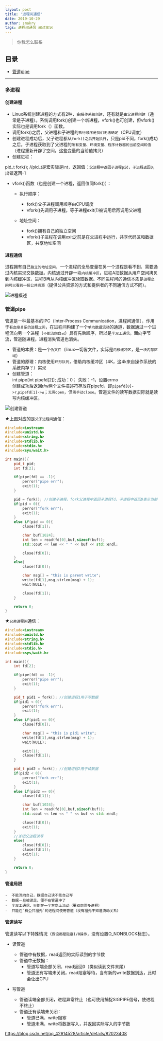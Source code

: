 ```yaml
---
layout: post
title: '进程间通信'
date: 2019-10-29
author: smakry
tags: 进程间通信 阅读笔记
---
```


> 你我怎么联系 

## 目录  

- [管道pipe](#list_1)


---

### <span id = "list_0"></span> 多进程  

#### 创建进程  

- Linux系统创建进程的方式有2种，由`操作系统创建`，还有就是`由父进程创建`（通常是子进程）。系统调用fork()创建一个新进程，vfork()也可创建，但vfork()实际也是调用fork（）函数。  
- 调用fork()之后，父进程和子进程的`执行顺序是我们无法确定`（CPU调度）  
- 创建进程成功后，父子进程都从`fork()之后开始执行`，只是pid不同，fork()成功之后，子进程获取到了父进程的`所有变量、环境变量、程序计数器的当前空间和值`（进程重新开辟了空间，这些变量的当前值拷贝）  
- 创建进程：

pid_t fork(); //pid_t是宏实际是int，返回值：`父进程中返回子进程pid`，`子进程返回0`，出错返回-1  

- vfork()函数（也是创建一个进程，返回值同fork()）：  
    - 执行顺序：
        - fork()父子进程调用顺序由CPU调度
        - vfork()先调用子进程，等子进程exit(1)被调用后再调用父进程  

    - 地址空间：  
        - fork()拥有自己的独立空间
        - vfork()子进程在调用exit之前是在父进程中运行，共享代码区和数据区，共享地址空间

#### 进程通信  

进程拥有自己`独立的地址空间`，一个进程的全局变量在另一个进程是看不到，需要通过内核实现交换数据。内核通过开辟一块`内核缓冲区`，进程A把数据从用户空间拷贝到内核缓冲区，进程B再从内核缓冲区读取数据。不同进程间的通信本质是`进程之间可以看到一份公共资源`（提供公共资源的方式和提供者的不同通信方式不同）。

![进程概述](https://github.com/smakry/smakry.github.io/raw/master/imags/%E8%BF%9B%E7%A8%8B%E6%A6%82%E8%BF%B0.png)  

### <span id = "list_1"></span> 管道pipe  

管道是一种最基本的IPC（Inter-Process Communication，进程间通信），作用于`有血缘关系的进程之间`，在进程间构建了一个`单向数据流动`的通道，数据通过一个进程流向另一个进程（`不能流向自己`）具有先后顺序，所以是`半双工通信`。面向字节流，管道随进程，进程消失管道也消失。  

- 管道的本质：是一个`伪文件`（linux一切皆文件，实际是`内核缓冲区`，是`一块内存区域`）  
- 管道的原理：内核使用`环形队列`，借助内核缓冲区（4K，这4k来自操作系统的系统内存？）实现  
- 创建管道：  
int pipe(int pipefd[2]); 成功：0； 失败：-1，设置errno   
创建成功后返回r/w两个文件描述符存放在pipefd，即`pipefd[0]->r`,`pipefd[1]->w`；`无需open`，但`需手动close`。管道文件的读写数据实际就是读写内核缓冲区。  

![创建管道](https://github.com/smakry/smakry.github.io/raw/master/imags/%E5%88%9B%E5%BB%BA%E7%AE%A1%E9%81%93.png)  

★上图对应的是`父子进程间`通信：  

```cpp
#include<iostream>
#include<unistd.h>
#include<string.h>
#include<stdlib.h>
#include<stdio.h>
#include<sys/wait.h>

int main(){
    pid_t pid;
    int fd[2];

    if(pipe(fd) == -1){
        perror("pipe err");
        exit(1);
    }

    pid = fork(); //创建子进程，fork父进程中返回子进程fd，子进程中返回0表示当前子进程
    if(pid < 0){
        perror("fork err");
        exit(1);
    }
    else if(pid == 0){
        close(fd[1]);

        char buf[1024];
        int len = read(fd[0],buf,sizeof(buf));
        std::cout << len << " " << buf << std::endl;

        close(fd[0]);
    }
    else{
        close(fd[0]);

        char msg[] = "this is parent write";
        write(fd[1],msg,strlen(msg) + 1);
        wait(NULL);

        close(fd[1]);
    }

    return 0;
}

```

★`兄弟进程间`通信：  

```cpp  
#include<iostream>
#include<unistd.h>
#include<string.h>
#include<stdlib.h>
#include<stdio.h>
#include<sys/wait.h>

int main(){
    int fd[2];

    if(pipe(fd) == -1){
        perror("pipe err");
        exit(1);
    }

    pid_t pid1 = fork(); //创建进程1用于写数据
    if(pid1 < 0){
        perror("fork err");
        exit(1);
    }
    else if(pid1 == 0){
        close(fd[0]);

        char msg[] = "this is pid1 write";
        write(fd[1],msg,strlen(msg) + 1);
        wait(NULL);

		exit(1);
        close(fd[1]);
    }

    pid_t pid2 = fork(); //创建进程2用于读数据
    if(pid2 < 0){
        perror("fork err");
        exit(1);
    }
    else if(pid2 == 0){
        close(fd[1]);

        char buf[1024];
        int len = read(fd[0],buf,sizeof(buf));
        std::cout << len << " " << buf << std::endl;

        close(fd[0]);
		exit(1);
    }
	//关闭父进程读写
    else{
        close(fd[0]);
        close(fd[1]);
        exit(1);
    }

    return 0;
}

```


#### 管道局限
    -  不能流向自己，数据自己读不能自己写  
    -  数据一旦被读走，便不在管道中了  
    -  半双工通信，只能在一个方向上流动（要双向需多进程）  
    -  只能在`有公共祖先`的进程间使用管道（没有祖先不知道流动关系）  

#### 管道读写  

管道读写以下特殊情况（`假设都是阻塞I/O操作`，没有设置O_NONBLOCK标志）。

- 读管道  
    - 管道中有数据，read返回的实际读到的字节数  
    - 管道中无数据：  
        - 管道写端全部关闭，read返回0（类似读到文件末尾）
        - 管道还有写端未关闭，read阻塞等待，当有新的write数据到达，此时会让出CPU 

- 写管道
    - 管道读端全部关闭，进程异常终止（也可使用捕捉SIGPIPE信号，使进程不终止）  
    - 管道还有读端未关闭：
        - 管道已满，write阻塞
        - 管道未满，write将数据写入，并返回实际写入的字节数  



<https://blog.csdn.net/qq_42914528/article/details/82023408>